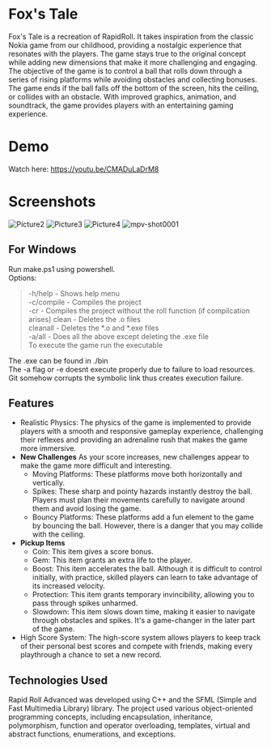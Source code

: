 # Fox's Tale
Fox's Tale is a recreation of RapidRoll. It takes inspiration from the classic Nokia game from our childhood, providing a nostalgic experience that resonates with the players. The game stays true to the original concept while adding new dimensions that make it more challenging and engaging. The objective of the game is to control a ball that rolls down through a series of rising platforms while avoiding obstacles and collecting bonuses. The game ends if the ball falls off the bottom of the screen, hits the ceiling, or collides with an obstacle. With improved graphics, animation, and soundtrack, the game provides players with an entertaining gaming experience.

# Demo
Watch here: https://youtu.be/CMADuLaDrM8

# Screenshots
<img src="https://i.ibb.co/dckjMt2/Picture2.png" alt="Picture2" border="0">
<img src="https://i.ibb.co/GkjnmdT/Picture3.png" alt="Picture3" border="0">
<img src="https://i.ibb.co/d0s7SQh/Picture4.png" alt="Picture4" border="0">
<img src="https://i.ibb.co/zhVFhSR/mpv-shot0001.jpg" alt="mpv-shot0001" border="0"> 

## For Windows
Run make.ps1 using powershell.  
Options:   
> -h/help - Shows help menu  
> -c/compile - Compiles the project  
> -cr - Compiles the project without the roll function (if compilcation arises)
> clean - Deletes the .o files  
> cleanall - Deletes the *.o and *.exe files  
> -a/all - Does all the above except deleting the .exe file  
> To execute the game run the executable  

The .exe can be found in ./bin  
The -a flag or -e doesnt execute properly due to failure to load resources.  
Git somehow corrupts the symbolic link thus creates execution failure.  


## Features
- Realistic Physics: The physics of the game is implemented to provide players with a smooth and responsive gameplay experience, challenging their reflexes and providing an adrenaline rush that makes the game more immersive.
- **New Challenges**
    As your score increases, new challenges appear to make the game more difficult and interesting.
    - Moving Platforms: These platforms move both horizontally and vertically.
    - Spikes: These sharp and pointy hazards instantly destroy the ball. Players must plan their movements carefully to navigate around them and avoid losing the game.
    - Bouncy Platforms: These platforms add a fun element to the game by bouncing the ball. However, there is a danger that you may collide with the ceiling.
- **Pickup Items**
    - Coin: This item gives a score bonus.
    - Gem: This item grants an extra life to the player.
    - Boost: This item accelerates the ball. Although it is difficult to control initially, with practice, skilled players can learn to take advantage of its increased velocity.
    - Protection: This item grants temporary invincibility, allowing you to pass through spikes unharmed.
    - Slowdown: This item slows down time, making it easier to navigate through obstacles and spikes. It's a game-changer in the later part of the game.
- High Score System: The high-score system allows players to keep track of their personal best scores and compete with friends, making every playthrough a chance to set a new record.

## Technologies Used
Rapid Roll Advanced was developed using C++ and the SFML (Simple and Fast Multimedia Library) library. The project used various object-oriented programming concepts, including encapsulation, inheritance, polymorphism, function and operator overloading, templates, virtual and abstract functions, enumerations, and exceptions.
